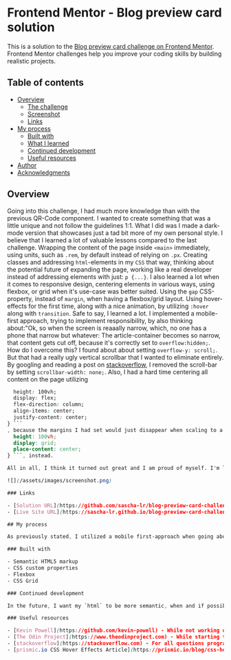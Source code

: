 # Frontend Mentor - Blog preview card solution

This is a solution to the [Blog preview card challenge on Frontend Mentor](https://www.frontendmentor.io/challenges/blog-preview-card-ckPaj01IcS). Frontend Mentor challenges help you improve your coding skills by building realistic projects. 

## Table of contents

- [Overview](#overview)
  - [The challenge](#the-challenge)
  - [Screenshot](#screenshot)
  - [Links](#links)
- [My process](#my-process)
  - [Built with](#built-with)
  - [What I learned](#what-i-learned)
  - [Continued development](#continued-development)
  - [Useful resources](#useful-resources)
- [Author](#author)
- [Acknowledgments](#acknowledgments)

## Overview

Going into this challenge, I had much more knowledge than with the previous QR-Code component. I wanted to create something that was a little unique and not follow the guidelines 1:1. What I did was I made a dark-mode version that showcases just a tad bit more of my own personal style. I believe that I learned a lot of valuable lessons compared to the last challenge. Wrapping the content of the page inside `<main>` immediately, using units, such as `.rem`, by default instead of relying on `.px`. Creating classes and addressing `html`-elements in my `CSS` that way, thinking about the potential future of expanding the page, working like a real developer instead of addressing elements with just: `p {...}`. I also learned a lot when it comes to responsive design, centering elements in various ways, using flexbox, or grid when it's use-case was better suited. Using the `gap` CSS-property, instead of `margin`, when having a flexbox/grid layout. Using hover-effects for the first time, along with a nice animation, by utilizing `:hover` along with `transition`. Safe to  say, I learned a lot. I implemented a mobile-first approach, trying to implement responsibility, by also thinking about:"Ok, so when the screen is reaaally narrow, which, no one has a phone that narrow but whatever: The article-container becomes so narrow,  that content gets cut off, because it's correctly set to `overflow:hidden;`. How do I overcome  this? I found about about setting `overflow-y: scroll;`. But that had a really ugly vertical scrollbar that I wanted to eliminate entirely. By googling and reading a post on [stackoverflow](https://stackoverflow.com), I removed the scroll-bar by setting `scrollbar-width: none;`. Also, I had a hard time centering all content on the page utilizing 

```css body {
  height: 100vh;
  display: flex;
  flex-direction: column;
  align-items: center;
  justify-content: center;
} ```
, because the margins I had set would just disappear when scaling to a narrow screen-size, which is why I utilized ```css body {
  height: 100vh;
  display: grid;
  place-content: center;
} ```, instead.

All in all, I think it turned out great and I am proud of myself. I'm looking forward for what's to come! This is just the beginning!

![](/assets/images/screenshot.png)

### Links

- [Solution URL](https://github.com/sascha-lr/blog-preview-card-challenge)
- [Live Site URL](https://sascha-lr.github.io/blog-preview-card-challenge)

## My process

As previously stated, I utilized a mobile first-approach when going about this challenge. First, I added all elements needed in my `html`-code, after which I started designing them in CSS, while comparing the live results in my browser, with the screenshots provided on how the finished result should look. Fortunately, I didn't have a lot of problems or hiccups during this challenge, and when I did, as with the centering content problem I mentioned above, I researched and found a solution rather quickly.

### Built with

- Semantic HTML5 markup
- CSS custom properties
- Flexbox
- CSS Grid

### Continued development

In the future, I want my `html` to be more semantic, when and if possible. When doing this project, I was sometimes unsure of whether having used the correct elements for page content (which I still am now). However, that is something that, with research and practice, I will overcome. I want to improve pretty much everything and employ best-practices all around. So far, I have had, by my standards, great success. This journey is a marathon, not a sprint, however.

### Useful resources

- [Kevin Powell](https://github.com/kevin-powell) - While not working on this project, I watched some YouTube videos of content creator and CSS-master Kevin Powell. I really like his style of videos and teaching and in just one video I watched, I understood a variety of concepts easily, thanks to him. Currently, he is one of my favourite creators in this space.  Thank you Kevin!
- [The Odin Project](https://www.theodinproject.com) - While starting this challenge, I started TOP. An amazing course made by amazing people that I am sure will help me greatly on my journey to become a great Full-Stack Developer.
- [stackoverflow](https://stackoverflow.com) - For all questions programming.
- [prismic.io CSS Hover Effects Article](https://prismic.io/blog/css-hover-effects) - I read this specific article on prismic.io, when learning about hover-effects. This teached me a lot and I utilized pretty much the same code as they had for the 